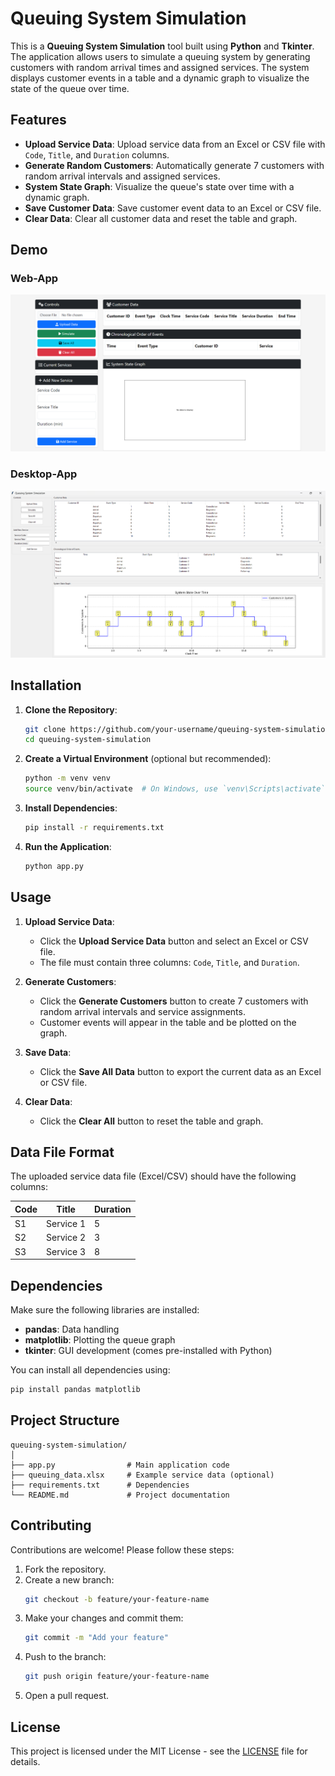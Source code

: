 # Queuing System Simulation

This is a **Queuing System Simulation** tool built using **Python** and **Tkinter**. The application allows users to simulate a queuing system by generating customers with random arrival times and assigned services. The system displays customer events in a table and a dynamic graph to visualize the state of the queue over time. 

## Features

- **Upload Service Data**: Upload service data from an Excel or CSV file with `Code`, `Title`, and `Duration` columns.
- **Generate Random Customers**: Automatically generate 7 customers with random arrival intervals and assigned services.
- **System State Graph**: Visualize the queue's state over time with a dynamic graph.
- **Save Customer Data**: Save customer event data to an Excel or CSV file.
- **Clear Data**: Clear all customer data and reset the table and graph.

## Demo
### Web-App
![App Screenshot Placeholder](Simulation-app-web.png)

### Desktop-App
![App Screenshot Placeholder](Simulation-app-desk.png)

## Installation

1. **Clone the Repository**:
   ```bash
   git clone https://github.com/your-username/queuing-system-simulation.git
   cd queuing-system-simulation
   ```

2. **Create a Virtual Environment** (optional but recommended):
   ```bash
   python -m venv venv
   source venv/bin/activate  # On Windows, use `venv\Scripts\activate`
   ```

3. **Install Dependencies**:
   ```bash
   pip install -r requirements.txt
   ```

4. **Run the Application**:
   ```bash
   python app.py
   ```

## Usage

1. **Upload Service Data**:
   - Click the **Upload Service Data** button and select an Excel or CSV file.
   - The file must contain three columns: `Code`, `Title`, and `Duration`.

2. **Generate Customers**:
   - Click the **Generate Customers** button to create 7 customers with random arrival intervals and service assignments.
   - Customer events will appear in the table and be plotted on the graph.

3. **Save Data**:
   - Click the **Save All Data** button to export the current data as an Excel or CSV file.

4. **Clear Data**:
   - Click the **Clear All** button to reset the table and graph.

## Data File Format

The uploaded service data file (Excel/CSV) should have the following columns:

| Code | Title          | Duration |
|------|----------------|----------|
| S1   | Service 1      | 5        |
| S2   | Service 2      | 3        |
| S3   | Service 3      | 8        |

## Dependencies

Make sure the following libraries are installed:

- **pandas**: Data handling  
- **matplotlib**: Plotting the queue graph  
- **tkinter**: GUI development (comes pre-installed with Python)

You can install all dependencies using:
```bash
pip install pandas matplotlib
```

## Project Structure

```
queuing-system-simulation/
│
├── app.py                # Main application code
├── queuing_data.xlsx     # Example service data (optional)
├── requirements.txt      # Dependencies
└── README.md             # Project documentation
```

## Contributing

Contributions are welcome! Please follow these steps:

1. Fork the repository.
2. Create a new branch:  
   ```bash
   git checkout -b feature/your-feature-name
   ```
3. Make your changes and commit them:  
   ```bash
   git commit -m "Add your feature"
   ```
4. Push to the branch:  
   ```bash
   git push origin feature/your-feature-name
   ```
5. Open a pull request.

## License

This project is licensed under the MIT License - see the [LICENSE](LICENSE) file for details.
